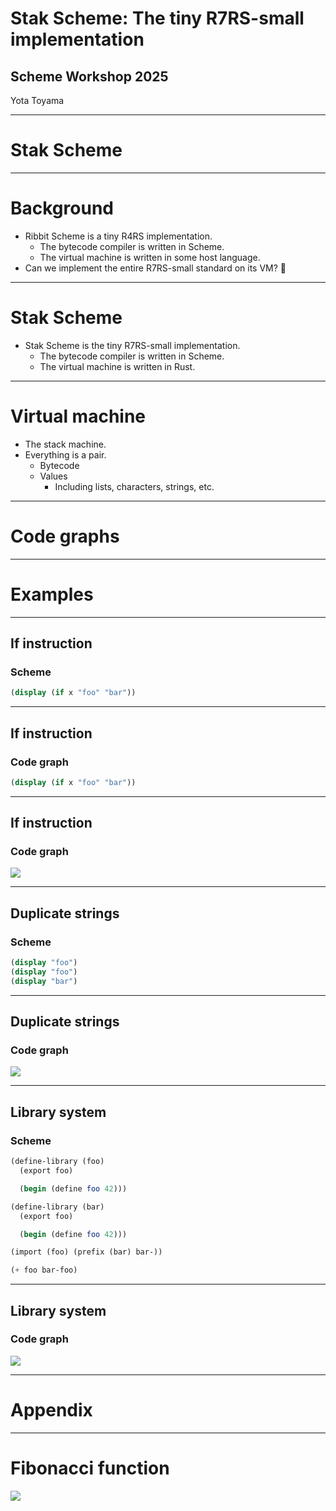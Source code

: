 # Stak Scheme: The tiny R7RS-small implementation

## Scheme Workshop 2025

Yota Toyama

---

# Stak Scheme

---

# Background

- Ribbit Scheme is a tiny R4RS implementation.
  - The bytecode compiler is written in Scheme.
  - The virtual machine is written in some host language.
- Can we implement the entire R7RS-small standard on its VM? 🤔

---

# Stak Scheme

- Stak Scheme is the tiny R7RS-small implementation.
  - The bytecode compiler is written in Scheme.
  - The virtual machine is written in Rust.

---

# Virtual machine

- The stack machine.
- Everything is a pair.
  - Bytecode
  - Values
    - Including lists, characters, strings, etc.

---

# Code graphs

---

# Examples

---

## If instruction

### Scheme

```scheme
(display (if x "foo" "bar"))
```

---

## If instruction

### Code graph

```scheme
(display (if x "foo" "bar"))
```

---

## If instruction

### Code graph

![](./if-instruction.svg)

---

## Duplicate strings

### Scheme

```scheme
(display "foo")
(display "foo")
(display "bar")
```

---

## Duplicate strings

### Code graph

![](./duplicate-strings.svg)

---

## Library system

### Scheme

```scheme
(define-library (foo)
  (export foo)

  (begin (define foo 42)))

(define-library (bar)
  (export foo)

  (begin (define foo 42)))

(import (foo) (prefix (bar) bar-))

(+ foo bar-foo)
```

---

## Library system

### Code graph

![](./library-system.svg)

---

# Appendix

---

# Fibonacci function

![](./fibonacci.svg)
